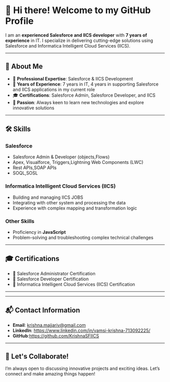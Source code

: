 # 👋 Hi there! Welcome to my GitHub Profile

I am an **experienced Salesforce and IICS developer** with **7 years of experience** in IT. I specialize in delivering cutting-edge solutions using Salesforce and Informatica Intelligent Cloud Services (IICS).

---

## 📖 About Me
- 🌟 **Professional Expertise**: Salesforce & IICS Development
- 🎯 **Years of Experience**: 7 years in IT, 4 years in supporting Salesforce and IICS applications in my current role
- 🎓 **Certifications**: Salesforce Admin, Salesforce Developer, and IICS
- 🚀 **Passion**: Always keen to learn new technologies and explore innovative solutions

---

## 🛠 Skills
### Salesforce
- Salesforce Admin & Developer (objects,Flows)
- Apex, Visualforce, Triggers,Lightning Web Components (LWC)
- Rest APIs,SOAP APIs
- SOQL,SOSL

### Informatica Intelligent Cloud Services (IICS)
- Building and managing IICS JOBS
- Integrating with other system and processing the data 
- Experience with complex mapping and transformation logic

### Other Skills
- Proficiency in  **JavaScript**
- Problem-solving and troubleshooting complex technical challenges

---

## 🎓 Certifications
- 🏅 Salesforce Administrator Certification
- 🏅 Salesforce Developer Certification
- 🏅 Informatica Intelligent Cloud Services (IICS) Certification

---


---

## 📬 Contact Information
- **Email**: krishna.majjariv@gmail.com
- **LinkedIn**: https://www.linkedin.com/in/vamsi-krishna-713092225/
- **GitHub**:https://github.com/KrishnaSFIICS

---

## 🌱 Let's Collaborate!
I’m always open to discussing innovative projects and exciting ideas. Let’s connect and make amazing things happen!

